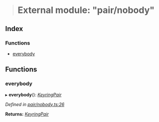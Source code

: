 > # External module: "pair/nobody"

## Index

### Functions

* [everybody](_pair_nobody_.md#everybody)

## Functions

###  everybody

▸ **everybody**(): *[KeyringPair](../interfaces/_types_.keyringpair.md)*

*Defined in [pair/nobody.ts:26](https://github.com/polkadot-js/common/blob/b44d0c7/packages/keyring/src/pair/nobody.ts#L26)*

**Returns:** *[KeyringPair](../interfaces/_types_.keyringpair.md)*